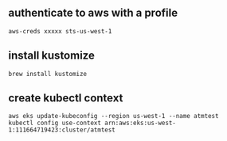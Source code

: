 ## authenticate to aws with a profile

```
aws-creds xxxxx sts-us-west-1
```

## install kustomize

```
brew install kustomize
```

## create kubectl context

```
aws eks update-kubeconfig --region us-west-1 --name atmtest
kubectl config use-context arn:aws:eks:us-west-1:111664719423:cluster/atmtest
```
